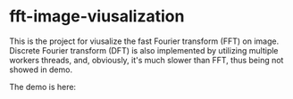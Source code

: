 # fft-image-viusalization

This is the project for viusalize the fast Fourier transform (FFT) on image. Discrete Fourier transform (DFT) is also implemented by utilizing multiple workers threads, and, obviously, it's much slower than FFT, thus being not showed in demo.

The demo is here:
